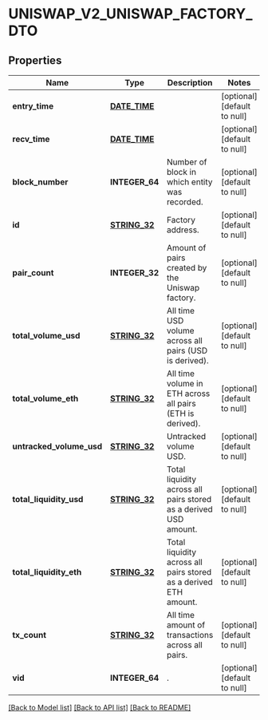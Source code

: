 # UNISWAP_V2_UNISWAP_FACTORY_DTO

## Properties
Name | Type | Description | Notes
------------ | ------------- | ------------- | -------------
**entry_time** | [**DATE_TIME**](DATE_TIME.md) |  | [optional] [default to null]
**recv_time** | [**DATE_TIME**](DATE_TIME.md) |  | [optional] [default to null]
**block_number** | **INTEGER_64** | Number of block in which entity was recorded. | [optional] [default to null]
**id** | [**STRING_32**](STRING_32.md) | Factory address. | [optional] [default to null]
**pair_count** | **INTEGER_32** | Amount of pairs created by the Uniswap factory. | [optional] [default to null]
**total_volume_usd** | [**STRING_32**](STRING_32.md) | All time USD volume across all pairs (USD is derived). | [optional] [default to null]
**total_volume_eth** | [**STRING_32**](STRING_32.md) | All time volume in ETH across all pairs (ETH is derived). | [optional] [default to null]
**untracked_volume_usd** | [**STRING_32**](STRING_32.md) | Untracked volume USD. | [optional] [default to null]
**total_liquidity_usd** | [**STRING_32**](STRING_32.md) | Total liquidity across all pairs stored as a derived USD amount. | [optional] [default to null]
**total_liquidity_eth** | [**STRING_32**](STRING_32.md) | Total liquidity across all pairs stored as a derived ETH amount. | [optional] [default to null]
**tx_count** | [**STRING_32**](STRING_32.md) | All time amount of transactions across all pairs. | [optional] [default to null]
**vid** | **INTEGER_64** | . | [optional] [default to null]

[[Back to Model list]](../README.md#documentation-for-models) [[Back to API list]](../README.md#documentation-for-api-endpoints) [[Back to README]](../README.md)


